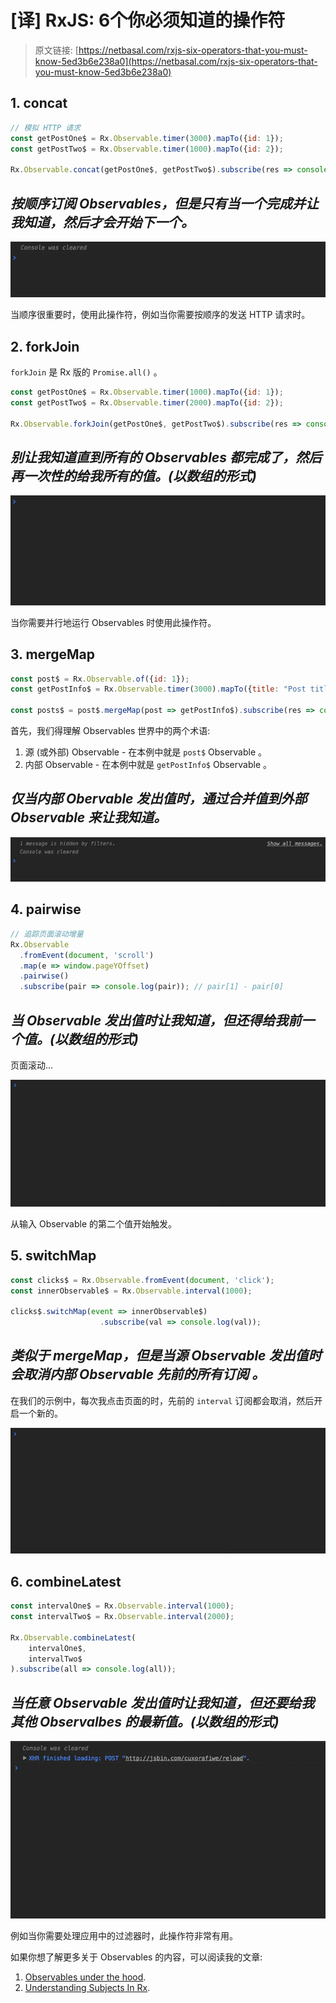 # [译] RxJS: 6个你必须知道的操作符

> 原文链接: [https://netbasal.com/rxjs-six-operators-that-you-must-know-5ed3b6e238a0](https://netbasal.com/rxjs-six-operators-that-you-must-know-5ed3b6e238a0)

## 1. concat

```javascript
// 模拟 HTTP 请求
const getPostOne$ = Rx.Observable.timer(3000).mapTo({id: 1});
const getPostTwo$ = Rx.Observable.timer(1000).mapTo({id: 2});

Rx.Observable.concat(getPostOne$, getPostTwo$).subscribe(res => console.log(res));
```

## **_按顺序订阅 Observables，但是只有当一个完成并让我知道，然后才会开始下一个。_**

![concat](../assets/Six-Operators-That-You-Must-Know/concat.gif)

当顺序很重要时，使用此操作符，例如当你需要按顺序的发送 HTTP 请求时。

## 2. forkJoin

`forkJoin` 是 Rx 版的 `Promise.all()` 。

```javascript
const getPostOne$ = Rx.Observable.timer(1000).mapTo({id: 1});
const getPostTwo$ = Rx.Observable.timer(2000).mapTo({id: 2});

Rx.Observable.forkJoin(getPostOne$, getPostTwo$).subscribe(res => console.log(res)) 
```

## **_别让我知道直到所有的 Observables 都完成了，然后再一次性的给我所有的值。(以数组的形式)_**

![forkJoin](../assets/Six-Operators-That-You-Must-Know/forkJoin.gif)

当你需要并行地运行 Observables 时使用此操作符。

## 3. mergeMap 

```javascript
const post$ = Rx.Observable.of({id: 1});
const getPostInfo$ = Rx.Observable.timer(3000).mapTo({title: "Post title"});

const posts$ = post$.mergeMap(post => getPostInfo$).subscribe(res => console.log(res));
```

首先，我们得理解 Observables 世界中的两个术语:

  1. 源 (或外部) Observable - 在本例中就是 `post$` Observable 。
  2. 内部 Observable - 在本例中就是 `getPostInfo$` Observable 。

## **_仅当内部 Obervable 发出值时，通过合并值到外部 Observable 来让我知道。_**

![mergeMap](../assets/Six-Operators-That-You-Must-Know/mergeMap.gif)

## 4. pairwise

```javascript
// 追踪页面滚动增量
Rx.Observable
  .fromEvent(document, 'scroll')
  .map(e => window.pageYOffset)
  .pairwise()
  .subscribe(pair => console.log(pair)); // pair[1] - pair[0]
```

## **_当 Observable 发出值时让我知道，但还得给我前一个值。(以数组的形式)_**

页面滚动…

![pairwise](../assets/Six-Operators-That-You-Must-Know/pairwise.gif)

从输入 Observable 的第二个值开始触发。

## 5. switchMap 

```javascript
const clicks$ = Rx.Observable.fromEvent(document, 'click');
const innerObservable$ = Rx.Observable.interval(1000);

clicks$.switchMap(event => innerObservable$)
                    .subscribe(val => console.log(val));
```

## **_类似于 mergeMap，但是当源 Observable 发出值时会取消内部 Observable 先前的所有订阅 。_**

在我们的示例中，每次我点击页面的时，先前的 `interval` 订阅都会取消，然后开启一个新的。

![switchMap](../assets/Six-Operators-That-You-Must-Know/switchMap.gif)

## 6. combineLatest 

```javascript
const intervalOne$ = Rx.Observable.interval(1000);
const intervalTwo$ = Rx.Observable.interval(2000);

Rx.Observable.combineLatest(
    intervalOne$,
    intervalTwo$ 
).subscribe(all => console.log(all));
```

## **_当任意 Observable 发出值时让我知道，但还要给我其他 Observalbes 的最新值。(以数组的形式)_**

![combineLatest](../assets/Six-Operators-That-You-Must-Know/combineLatest.gif)

例如当你需要处理应用中的过滤器时，此操作符非常有用。

如果你想了解更多关于 Observables 的内容，可以阅读我的文章:

1. [Observables under the hood](https://netbasal.com/javascript-observables-under-the-hood-2423f760584#.ptzobjg31).
2. [Understanding Subjects In Rx](https://netbasal.com/understanding-subjects-in-rxjs-55102a190f3#.302oa6o3w).